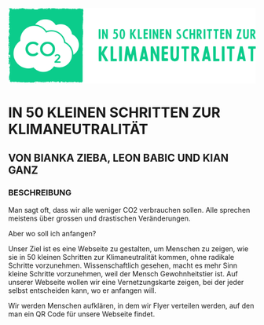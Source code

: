 <img src="/assets/images/climate-logo.svg" alt="logo image"/>

# IN 50 KLEINEN SCHRITTEN ZUR KLIMANEUTRALITÄT
## VON BIANKA ZIEBA, LEON BABIC UND KIAN GANZ


### BESCHREIBUNG

Man sagt oft, dass wir alle weniger CO2 verbrauchen sollen. Alle sprechen meistens über grossen und drastischen Veränderungen.

Aber wo soll ich anfangen?

Unser Ziel ist es eine Webseite zu gestalten, um Menschen zu zeigen, wie sie in 50 kleinen Schritten zur Klimaneutralität kommen, ohne radikale Schritte vorzunehmen.
Wissenschaftlich gesehen, macht es mehr Sinn kleine Schritte vorzunehmen, weil der Mensch Gewohnheitstier ist.
Auf unserer Webseite wollen wir eine Vernetzungskarte zeigen, bei der jeder selbst entscheiden kann, wo er anfangen will.

Wir werden Menschen aufklären, in dem wir Flyer verteilen werden, auf den man ein QR Code für unsere Webseite findet.


